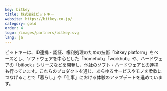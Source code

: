 ```yaml
---
key: bitkey
title: 株式会社ビットキー
website: https://bitkey.co.jp/
category: gold
order: 4
logo: /images/partners/bitkey.svg
lang: ja
---
```


ビットキーは、ID連携・認証、権利処理のための技術「bitkey platform」をベースとし、ソフトウェアを中心とした「homehub」「workhub」や、ハードウェアの「bitlock」シリーズなどを開発し、他社のソフト・ハードウェアとの連携も行っています。これらのプロダクトを通じ、あらゆるサービスやモノを柔軟につなげることで「暮らし」や「仕事」における体験のアップデートを進めています。